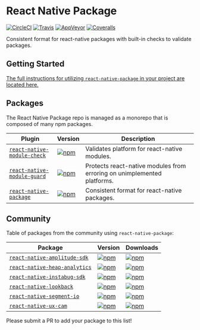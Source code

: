 # React Native Package

[![CircleCI](https://img.shields.io/circleci/project/github/negativetwelve/react-native-package.svg?label=circle)](https://circleci.com/gh/negativetwelve/react-native-package)
[![Travis](https://img.shields.io/travis/negativetwelve/react-native-package.svg?label=travis)](https://travis-ci.org/negativetwelve/react-native-package)
[![AppVeyor](https://img.shields.io/appveyor/ci/negativetwelve/react-native-package/master.svg?label=appveyor)](https://ci.appveyor.com/project/negativetwelve/react-native-package)
[![Coveralls](https://img.shields.io/coveralls/negativetwelve/react-native-package.svg)](https://coveralls.io/github/negativetwelve/react-native-package?branch=master)

Consistent format for react-native packages with built-in checks to validate packages.

## Getting Started

[The full instructions for utilizing `react-native-package` in your project are located here.](/packages/react-native-package#readme)

## Packages

The React Native Package repo is managed as a monorepo that is composed of many npm packages.

Plugin | Version | Description
-------|---------|------------
[`react-native-module-check`](/packages/react-native-module-check) | [![npm](https://img.shields.io/npm/v/react-native-module-check.svg)][npm-module-check] | Validates platform for react-native modules.
[`react-native-module-guard`](/packages/react-native-module-guard) | [![npm](https://img.shields.io/npm/v/react-native-module-guard.svg)][npm-module-guard] | Protects react-native modules from erroring on unimplemented platforms.
[`react-native-package`](/packages/react-native-package) | [![npm](https://img.shields.io/npm/v/react-native-package.svg)][npm-package] | Consistent format for react-native packages.

[npm-module-check]: https://www.npmjs.com/package/react-native-module-check
[npm-module-guard]: https://www.npmjs.com/package/react-native-module-guard
[npm-package]: https://www.npmjs.com/package/react-native-package

## Community

Table of packages from the community using `react-native-package`:

Package | Version | Downloads
--------|---------| ---------
[`react-native-amplitude-sdk`][gh-amplitude-sdk] | [![npm](https://img.shields.io/npm/v/react-native-amplitude-sdk.svg)][npm-amplitude-sdk] | [![npm](https://img.shields.io/npm/dt/react-native-amplitude-sdk.svg)][npm-amplitude-sdk]
[`react-native-heap-analytics`][gh-heap-analytics] | [![npm](https://img.shields.io/npm/v/react-native-heap-analytics.svg)][npm-heap-analytics] | [![npm](https://img.shields.io/npm/dt/react-native-heap-analytics.svg)][npm-heap-analytics]
[`react-native-instabug-sdk`][gh-instabug-sdk] | [![npm](https://img.shields.io/npm/v/react-native-instabug-sdk.svg)][npm-instabug-sdk] | [![npm](https://img.shields.io/npm/dt/react-native-instabug-sdk.svg)][npm-instabug-sdk]
[`react-native-lookback`][gh-lookback] | [![npm](https://img.shields.io/npm/v/react-native-lookback.svg)][npm-lookback] | [![npm](https://img.shields.io/npm/dt/react-native-lookback.svg)][npm-lookback]
[`react-native-segment-io`][gh-segment-io] | [![npm](https://img.shields.io/npm/v/react-native-segment-io.svg)][npm-segment-io] | [![npm](https://img.shields.io/npm/dt/react-native-segment-io.svg)][npm-segment-io]
[`react-native-ux-cam`][gh-ux-cam] | [![npm](https://img.shields.io/npm/v/react-native-ux-cam.svg)][npm-ux-cam] | [![npm](https://img.shields.io/npm/dt/react-native-ux-cam.svg)][npm-ux-cam]

Please submit a PR to add your package to this list!

[gh-amplitude-sdk]: https://github.com/negativetwelve/react-native-amplitude-sdk
[gh-heap-analytics]: https://github.com/negativetwelve/react-native-heap-analytics
[gh-instabug-sdk]: https://github.com/negativetwelve/react-native-instabug-sdk
[gh-lookback]: https://github.com/negativetwelve/react-native-lookback
[gh-segment-io]: https://github.com/negativetwelve/react-native-segment-io
[gh-ux-cam]: https://github.com/negativetwelve/react-native-ux-cam

[npm-amplitude-sdk]: https://www.npmjs.com/package/react-native-amplitude-sdk
[npm-heap-analytics]: https://www.npmjs.com/package/react-native-heap-analytics
[npm-instabug-sdk]: https://www.npmjs.com/package/react-native-instabug-sdk
[npm-lookback]: https://www.npmjs.com/package/react-native-lookback
[npm-segment-io]: https://www.npmjs.com/package/react-native-segment-io
[npm-ux-cam]: https://www.npmjs.com/package/react-native-ux-cam
